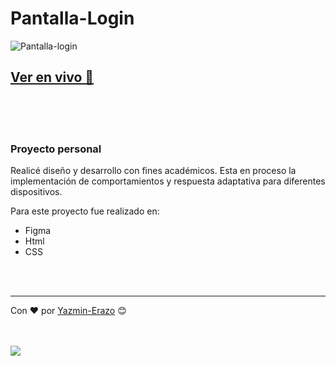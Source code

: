 # Pantalla-Login

![Pantalla-login](https://user-images.githubusercontent.com/54871751/187768019-a66404fc-3bce-47ad-b1fd-af8d81d994a5.png)

## [Ver en vivo 🚀](https://y-erazo.github.io/Pantalla-Login/)
<br/>

<br/>
<br/>

### Proyecto personal
Realicé diseño y desarrollo con fines académicos.
Esta en proceso la implementación de comportamientos y respuesta adaptativa para diferentes dispositivos.

Para este proyecto fue realizado en:
* Figma
* Html
* CSS

<br/>
<br/>

---
Con ❤️ por [Yazmin-Erazo](https://github.com/y-erazo) 😊

<br/>
<br/>
<a href="https://www.linkedin.com/in/yazmin-erazo/" rel="nofollow">
    <img src="https://camo.githubusercontent.com/a493f6833f99fb3c85788d6d9305e6b7a42b838e5ee5d138fd9a8214a7e77472/68747470733a2f2f696d672e736869656c64732e696f2f62616467652f6c696e6b6564696e2d2532333030373742352e7376673f267374796c653d666f722d7468652d6261646765266c6f676f3d6c696e6b6564696e266c6f676f436f6c6f723d7768697465" data-canonical-src="https://img.shields.io/badge/linkedin-%230077B5.svg?&amp;style=for-the-badge&amp;logo=linkedin&amp;logoColor=white" style="max-width: 100%;">
 </a>
